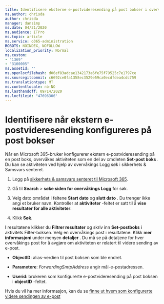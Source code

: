 ```yaml
---
title: Identifisere eksterne e-postvideresending på post bokser i overvåkings logger
ms.author: chrisda
author: chrisda
manager: dansimp
ms.date: 04/21/2020
ms.audience: ITPro
ms.topic: article
ms.service: o365-administration
ROBOTS: NOINDEX, NOFOLLOW
localization_priority: Normal
ms.custom:
- "1369"
- "3100005"
ms.assetid: ''
ms.openlocfilehash: d06ef83adcae1342173a6fe75f79525c7e1797ce
ms.sourcegitcommit: c6692ce0fa1358ec3529e59ca0ecdfdea4cdc759
ms.translationtype: MT
ms.contentlocale: nb-NO
ms.lasthandoff: 09/14/2020
ms.locfileid: "47696306"
---
```

# <a name="identify-when-external-email-forwarding-is-configured-on-mailboxes"></a>Identifisere når ekstern e-postvideresending konfigureres på post bokser

Når en Microsoft 365-bruker konfigurerer ekstern e-postvideresending på en post boks, overvåkes aktiviteten som en del av cmdleten **Set-post boks** . Du kan se aktiviteten ved hjelp av overvåkings Logg søk i sikkerhets & Samsvars senteret.

1. Logg på [sikkerhets & samsvars senteret til Microsoft 365](https://protection.office.com/).

2. Gå til **Search**  >  **søke siden for overvåkings Logg** for søk.

3. Velg dato området i feltene **Start dato** og **slutt dato** . Du trenger ikke angi et bruker navn. Kontroller at **aktiviteter** -feltet er satt til å **vise resultater for alle aktiviteter**.

4. Klikk **Søk**.

I resultatene klikker du **Filtrer resultater** og skriv inn **Set-postboks** i aktivitets Filter-boksen. Velg en overvåkings post i resultatene. Klikk **mer informasjon**i under menyen **detaljer** . Du må se på detaljene for hver overvåkings post for å avgjøre om aktiviteten er relatert til videre sending av e-post.

- **ObjectID**: alias-verdien til post boksen som ble endret.

- **Parametere**: _ForwardingSmtpAddress_ angir mål-e-postadressen.

- **Userid**: brukeren som konfigurerte e-postvideresending på post boksen i **objectID** -feltet.

Hvis du vil ha mer informasjon, kan du se [finne ut hvem som konfigurerte videre sendingen av e-post](https://docs.microsoft.com/microsoft-365/compliance/auditing-troubleshooting-scenarios#determine-who-set-up-email-forwarding-for-a-mailbox)
